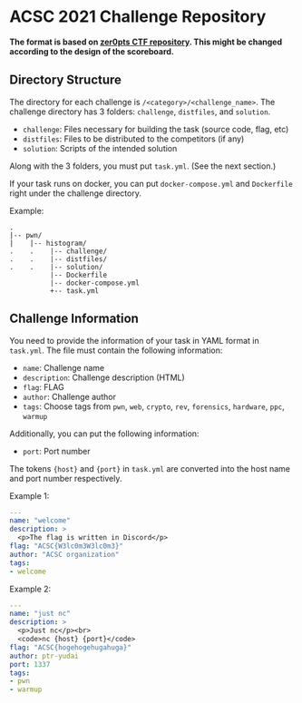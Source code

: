 # ACSC 2021 Challenge Repository
**The format is based on [zer0pts CTF repository](https://gitlab.com/zer0pts/zer0pts-ctf-2021/). This might be changed according to the design of the scoreboard.**

## Directory Structure
The directory for each challenge is `/<category>/<challenge_name>`.
The challenge directory has 3 folders: `challenge`, `distfiles`, and `solution`.

- `challenge`: Files necessary for building the task (source code, flag, etc)
- `distfiles`: Files to be distributed to the competitors (if any)
- `solution`: Scripts of the intended solution

Along with the 3 folders, you must put `task.yml`. (See the next section.)

If your task runs on docker, you can put `docker-compose.yml` and `Dockerfile` right under the challenge directory.

Example:
```
.
|-- pwn/
|    |-- histogram/
.    .    |-- challenge/
.    .    |-- distfiles/
.    .    |-- solution/
          |-- Dockerfile
          |-- docker-compose.yml
          +-- task.yml
```

## Challenge Information
You need to provide the information of your task in YAML format in `task.yml`.
The file must contain the following information:

- `name`: Challenge name
- `description`: Challenge description (HTML)
- `flag`: FLAG
- `author`: Challenge author
- `tags`: Choose tags from `pwn`, `web`, `crypto`, `rev`, `forensics`, `hardware`, `ppc`, `warmup`

Additionally, you can put the following information:

- `port`: Port number

The tokens `{host}` and `{port}` in `task.yml` are converted into the host name and port number respectively.

Example 1:
```yaml
---
name: "welcome"
description: >
  <p>The flag is written in Discord</p>
flag: "ACSC{W3lc0m3W3lc0m3}"
author: "ACSC organization"
tags:
- welcome
```

Example 2:
```yaml
---
name: "just nc"
description: >
  <p>Just nc</p><br>
  <code>nc {host} {port}</code>
flag: "ACSC{hogehogehugahuga}"
author: ptr-yudai
port: 1337
tags:
- pwn
- warmup
```
